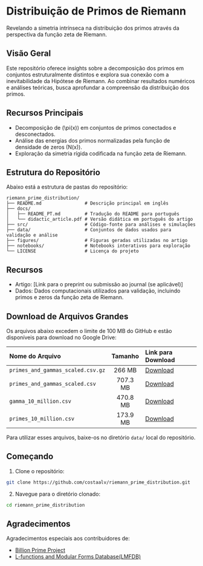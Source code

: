 # Distribuição de Primos de Riemann
Revelando a simetria intrínseca na distribuição dos primos através da perspectiva da função zeta de Riemann.

## Visão Geral
Este repositório oferece insights sobre a decomposição dos primos em conjuntos estruturalmente distintos e explora sua conexão com a inevitabilidade da Hipótese de Riemann. Ao combinar resultados numéricos e análises teóricas, busca aprofundar a compreensão da distribuição dos primos.

## Recursos Principais
- Decomposição de (\pi(x)) em conjuntos de primos conectados e desconectados.
- Análise das energias dos primos normalizadas pela função de densidade de zeros (N(x)).
- Exploração da simetria rígida codificada na função zeta de Riemann.

## Estrutura do Repositório

Abaixo está a estrutura de pastas do repositório:

```
riemann_prime_distribution/
├── README.md                # Descrição principal em inglês
├── docs/
│   ├── README_PT.md         # Tradução do README para português
│   └── didactic_article.pdf # Versão didática em português do artigo
├── src/                     # Código-fonte para análises e simulações
├── data/                    # Conjuntos de dados usados para validação e análise
├── figures/                 # Figuras geradas utilizadas no artigo
├── notebooks/               # Notebooks interativos para exploração
└── LICENSE                  # Licença do projeto
```

## Recursos
- Artigo: [Link para o preprint ou submissão ao journal (se aplicável)]
- Dados: Dados computacionais utilizados para validação, incluindo primos e zeros da função zeta de Riemann.

## Download de Arquivos Grandes
Os arquivos abaixo excedem o limite de 100 MB do GitHub e estão disponíveis para download no Google Drive:

| Nome do Arquivo                   | Tamanho  | Link para Download                                                              |
|:----------------------------------|:--------:|:--------------------------------------------------------------------------------|
| `primes_and_gammas_scaled.csv.gz` | 266 MB   | [Download](https://drive.google.com/file/d/1-0PHcFcHdzObvb_--myvaUCKl8scTZn4/view?usp=drive_link)                       |
| `primes_and_gammas_scaled.csv`    | 707.3 MB | [Download](https://drive.google.com/file/d/1--D15MzLiDaPjmjMDiYTTT5NUDnA_65P/view?usp=drive_link)                       |
| `gamma_10_million.csv`            | 470.8 MB | [Download](https://drive.google.com/file/d/1ArpHvhtZjPJoTl1vMedLDsyaqNGEURaA/view?usp=drive_link)                       |
| `primes_10_million.csv`           | 173.9 MB | [Download](https://drive.google.com/file/d/1yQw-bAX_HjsM6-R1lexX_EcUafFSc_0w/view?usp=drive_link)                       |

Para utilizar esses arquivos, baixe-os no diretório `data/` local do repositório.

## Começando
1. Clone o repositório:
```bash
git clone https://github.com/costaalv/riemann_prime_distribution.git
```

2. Navegue para o diretório clonado:
```bash
cd riemann_prime_distribution
```

## Agradecimentos
Agradecimentos especiais aos contribuidores de:
- [Billion Prime Project](https://github.com/bauripalash/bpp)
- [L-functions and Modular Forms Database(LMFDB)](https://www.lmfdb.org/zeros/zeta/)
